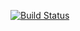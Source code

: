 
[![Build Status](https://app.travis-ci.com/snuthalapati1/hw4.svg?branch=main)](https://app.travis-ci.com/snuthalapati1/hw4)
